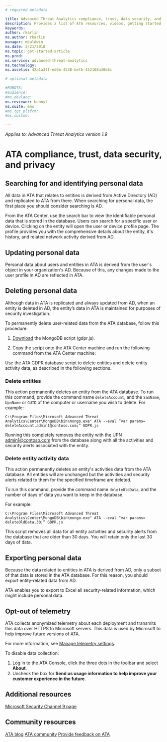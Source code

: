 ```yaml
---
# required metadata

title: Advanced Threat Analytics compliance, trust, data security, and privacy| Microsoft Docs
description: Provides a list of ATA resources, videos, getting started, deployment and readiness roadmap links.
keywords:
author: rkarlin
ms.author: rkarlin
manager: mbaldwin
ms.date: 3/21/2018
ms.topic: get-started-article
ms.prod:
ms.service: advanced-threat-analytics
ms.technology:
ms.assetid: 42a1a34f-ed6b-4538-befb-452168a30e8c

# optional metadata

#ROBOTS:
#audience:
#ms.devlang:
ms.reviewer: bennyl
ms.suite: ems
#ms.tgt_pltfrm:
#ms.custom:

---
```


*Applies to: Advanced Threat Analytics version 1.9*

# ATA compliance, trust, data security, and privacy 

## Searching for and identifying personal data 

All data in ATA that relates to entities is derived from Active Directory (AD) and replicated to ATA from there. When searching for personal data, the first place you should consider searching is AD. 

From the ATA Center, use the search bar to view the identifiable personal data that is stored in the database. Users can search for a specific user or device. Clicking on the entity will open the user or device profile page. The profile provides you with the comprehensive details about the entity, it's history, and related network activity derived from AD. 

## Updating personal data 

Personal data about users and entities in ATA is derived from the user's object in your organization's AD. Because of this, any changes made to the user profile in AD are reflected in ATA. 

## Deleting personal data 

Although data in ATA is replicated and always updated from AD, when an entity is deleted in AD, the entity’s data in ATA is maintained for purposes of security investigation. 

To permanently delete user-related data from the ATA database, follow this procedure: 

1. [Download](https://aka.ms/ata-gdpr-script) the MongoDB script (gdpr.js).  

2. Copy the script onto the ATA Center machine and run the following command from the ATA Center machine: 

Use the ATA GDPR database script to delete entities and delete entity activity data, as described in the following sections.

### Delete entities

This action permanently deletes an entity from the ATA database. To run this command, provide the command name `deleteAccount`, and the `SamName`, `UpnName` or `GUID` of the computer or username you wish to delete. For example: 

`C:\Program Files\Microsoft Advanced Threat Analytics\Center\MongoDB\bin\mongo.exe" ATA --eval “var params= deleteAccount,admin1@contoso.com;” GDPR.js `

Running this completely removes the entity with the UPN admin1@contoso.com from the database along with all the activities and security alerts associated with the entity. 

### Delete entity activity data

This action permanently deletes an entity's activities data from the ATA database. All entities will are unchanged but the activities and security alerts related to them for the specified timeframe are deleted. 

To run this command, provide the command name `deleteOldData`, and the number of days of data you want to keep in the database. 

For example: 

`C:\Program Files\Microsoft Advanced Threat Analytics\Center\MongoDB\bin\mongo.exe" ATA --eval “var params= deleteOldData,30;” GDPR.js`

This script removes all data for all entity activities and security alerts from the database that are older than 30 days. You will retain only the last 30 days of data.

## Exporting personal data 

Because the data related to entities in ATA is derived from AD, only a subset of that data is stored in the ATA database. For this reason, you should export entity-related data from AD. 

ATA enables you to export to Excel all security-related information, which might include personal data. 

 
## Opt-out of telemetry 

ATA collects anonymized telemetry about each deployment and transmits this data over HTTPS to Microsoft servers. This data is used by Microsoft to help improve future versions of ATA. 

For more information, see [Manage telemetry settings](manage-telemetry-settings.md).

To disable data collection:

1. Log in to the ATA Console, click the three dots in the toolbar and select **About**. 
2. Uncheck the box for **Send us usage information to help improve your customer experience in the future**. 

 

 

 

## Additional resources

[Microsoft Security Channel 9 page](https://channel9.msdn.com/Shows/Microsoft-Security/)

## Community resources

[ATA blog](https://aka.ms/ATABlog)
[ATA community](https://aka.ms/ATACommunity)
[Provide feedback on ATA](https://aka.ms/ATAUserVoice)
